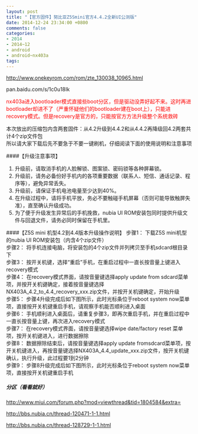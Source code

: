 ```yaml
---
layout: post
title: "【官方固件】努比亚Z5Smini官方4.4.2全新UI公测版"
date: 2014-12-24 23:34:00 +0800
comments: false
categories:
- 2014
- 2014~12
- android
- android~nx403a
tags:
---
```

http://www.onekeyrom.com/rom/zte_130038_10965.html

pan.baidu.com/s/1c0u18Ik

<span style="color:red">nx403a进入bootloader模式直接些boot分区，但是驱动没弄好起不来。这时再进bootloader却进不了（严重怀疑他们的bootloader建在boot上），只能进recovery模式。但是recovery是官方的，只能按官方方法升级整个系统救砖</span>

本次放出的压缩包内含两套固件：从4.2升级到4.4.2和从4.4.2再降级回4.2两套共计4个zip文件包  
所以请大家下载后先不要急于不要一键刷机，仔细阅读下面的使用说明和注意事项
 
####【升级注意事项】
1. 升级前，请取消手机的人脸解锁、图案锁、密码锁等各种屏幕锁。  
2. 升级前，请务必备份好手机内的各项重要数据（联系人、短信、通话记录、程序等），避免异常丢失。  
3. 升级前，请保证手机电池电量至少达到40%。  
4. 在升级过程中，请将手机平放，务必不要触碰手机屏幕（否则可能导致触屏失准），直至确认升级成功。  
5. 为了便于升级发生异常后的手机挽救，nubia UI ROM安装包同时提供升级文件与回退文件，请务必同时保留在手机里。  

####【Z5S mini 机型4.2到4.4版本升级操作说明】
步骤1： 下载Z5S mini机型的nubia UI ROM安装包（内含4个zip文件）  
步骤2： 将手机连接电脑，将安装包的4个zip文件并列拷贝至手机sdcard根目录下  
步骤3： 按开关机键，选择“重启”手机，在重启过程中一直长按音量上键进入recovery模式  
步骤4： 在recovery模式界面，请按音量键选择apply update from sdcard菜单项，并按开关机键确定，接着按音量键选择NX403A_4.2_to_4.4_recovery_xxx.zip文件，并按开关机键确定，开始升级  
步骤5： 步骤4升级完成后如下图所示，此时光标条位于reboot system now菜单项，直接按开关机键重启手机，请观察手机能否顺利进入桌面  
步骤6： 手机顺利进入桌面后，请重复步骤3，即再次重启手机，并在重启过程中一直长按音量上键，再次进入recovery模式  
步骤7： 在recovery模式界面，请按音量键选择wipe date/factory reset 菜单项，按开关机键进入，进行数据擦除  
步骤8： 数据擦除结束后，请按音量键选择apply update fromsdcard菜单项，按开关机键进入，再按音量键选择NX403A_4.4_update_xxx.zip文件，按开关机键  确认，执行升级，此过程要1到2分钟  
步骤9： 步骤8升级完成后如下图所示，此时光标条位于reboot system now菜单项，直接按开关机键重启手机


##### 分区（看看就好）
http://www.miui.com/forum.php?mod=viewthread&tid=1804584&extra=

http://bbs.nubia.cn/thread-120471-1-1.html

http://bbs.nubia.cn/thread-128729-1-1.html

